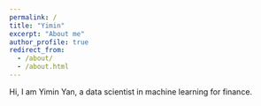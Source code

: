 ```yaml
---
permalink: /
title: "Yimin"
excerpt: "About me"
author_profile: true
redirect_from: 
  - /about/
  - /about.html
---
```

<!-- { % include base_path %}
 -->
Hi, I am Yimin Yan, a data scientist in machine learning for finance.


